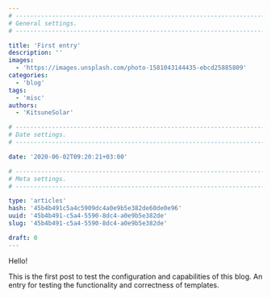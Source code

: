 ```yaml
---
# -------------------------------------------------------------------------------------------------------------------- #
# General settings.
# -------------------------------------------------------------------------------------------------------------------- #

title: 'First entry'
description: ''
images:
  - 'https://images.unsplash.com/photo-1581043144435-ebcd25885809'
categories:
  - 'blog'
tags:
  - 'misc'
authors:
  - 'KitsuneSolar'

# -------------------------------------------------------------------------------------------------------------------- #
# Date settings.
# -------------------------------------------------------------------------------------------------------------------- #

date: '2020-06-02T09:20:21+03:00'

# -------------------------------------------------------------------------------------------------------------------- #
# Meta settings.
# -------------------------------------------------------------------------------------------------------------------- #

type: 'articles'
hash: '45b4b491c5a4c5909dc4a0e9b5e382de60de0e96'
uuid: '45b4b491-c5a4-5590-8dc4-a0e9b5e382de'
slug: '45b4b491-c5a4-5590-8dc4-a0e9b5e382de'

draft: 0
---
```


Hello!

<!--more-->

This is the first post to test the configuration and capabilities of this blog. An entry for testing the functionality and correctness of templates.

